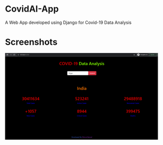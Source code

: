 # CovidAI-App
A Web App developed using Django for Covid-19 Data Analysis

# Screenshots 
<p float="left">
 <img src="https://github.com/Nikunjbansal99/CovidAI-App/blob/main/img/phase1.png"/>
